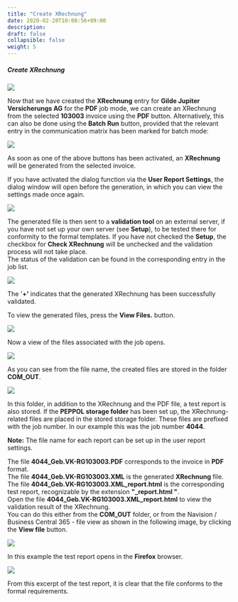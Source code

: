 ```yaml
---
title: "Create XRechnung"
date: 2020-02-28T10:08:56+09:00
description: 
draft: false
collapsible: false
weight: 5
---
```


##### Create XRechnung

![](/images/connectornav/data_exchange/xrech6.png)

Now that we have created the **XRechnung** entry for **Gilde Jupiter Versicherungs AG** for the **PDF** job mode, we can create an XRechnung from the selected **103003** invoice using the **PDF** button.
Alternatively, this can also be done using the **Batch Run** button, provided that the relevant entry in the communication matrix has been marked for batch mode:

![](/images/connectornav/data_exchange/xrech7.png)

As soon as one of the above buttons has been activated, an **XRechnung** will be generated from the selected invoice.

If you have activated the dialog function via the **User Report Settings**, the dialog window will open before the generation, in which you can view the settings made once again.

![](/images/connectornav/data_exchange/xrech8.png)

The generated file is then sent to a **validation tool** on an external server, if you have not set up your own server (see **Setup**), to be tested there for conformity to the formal templates. If you have not checked the
**Setup**, the checkbox for **Check XRechnung** will be unchecked and the validation process will not take place.  
The status of the validation can be found in the corresponding entry in the job list.

![](/images/connectornav/data_exchange/xrech9.png)

The '**+'** indicates that the generated XRechnung has been successfully validated.

To view the generated files, press the **View Files.** button.

![](/images/connectornav/data_exchange/xrech10.png)

Now a view of the files associated with the job opens.

![](/images/connectornav/data_exchange/xrech11.png)

As you can see from the file name, the created files are stored in the folder **COM_OUT**.

![](/images/connectornav/data_exchange/xrech12.png)

In this folder, in addition to the XRechnung and the PDF file, a test report is also stored. If the **PEPPOL storage folder** has been set up, the XRechnung-related files are placed in the stored storage folder. These files are prefixed with the job number. In our example this was the job number **4044**.  

**Note:** The file name for each report can be set up in the user report settings.

The file **4044_Geb.VK-RG103003.PDF** corresponds to the invoice in **PDF** format.  
The file **4044_Geb.VK-RG103003.XML** is the generated **XRechnung** file.  
The file **4044_Geb.VK-RG103003.XML_report.html** is the corresponding test report, recognizable by the extension **"_report.html "**.  
Open the file **4044_Geb.VK-RG103003.XML_report.html** to view the validation result of the XRechnung.  
You can do this either from the **COM_OUT** folder, or from the Navision / Business Central 365 - file view as shown in the following image, by clicking the **View file** button.

![](/images/connectornav/data_exchange/xrech13.png)

In this example the test report opens in the **Firefox** browser.

![](/images/connectornav/data_exchange/xrech14.png)

From this excerpt of the test report, it is clear that the file conforms to the formal requirements.